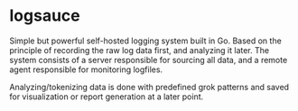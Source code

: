 logsauce
========

Simple but powerful self-hosted logging system built in Go. Based on the principle of recording the raw log data first, and analyzing it later. The system consists of a server responsible for sourcing all data, and a remote agent responsible for monitoring logfiles.

Analyzing/tokenizing data is done with predefined grok patterns and saved for visualization or report generation at a later point.
